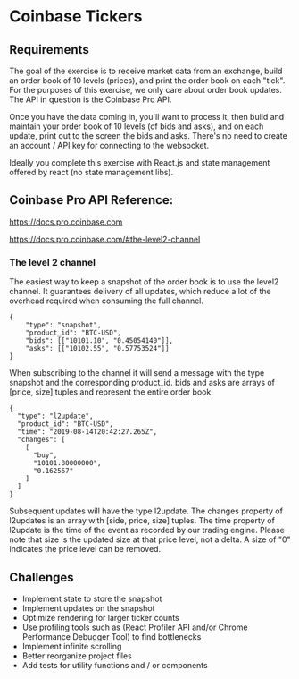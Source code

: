 # Coinbase Tickers

## Requirements

The goal of the exercise is to receive market data from an exchange, build an order book of 10 levels (prices), and print the order book on each "tick".
For the purposes of this exercise, we only care about order book updates. The API in question is the Coinbase Pro API.

Once you have the data coming in, you'll want to process it, then build and maintain your order book of 10 levels (of bids and asks), and on each update, print out to the screen the bids and asks. There's no need to create an account / API key for connecting to the websocket.

Ideally you complete this exercise with React.js and state management offered by react (no state management libs). 

## Coinbase Pro API Reference: 

https://docs.pro.coinbase.com

https://docs.pro.coinbase.com/#the-level2-channel

### The level 2 channel

The easiest way to keep a snapshot of the order book is to use the level2 channel. It guarantees delivery of all updates, which reduce a lot of the overhead required when consuming the full channel.

```
{
    "type": "snapshot",
    "product_id": "BTC-USD",
    "bids": [["10101.10", "0.45054140"]],
    "asks": [["10102.55", "0.57753524"]]
}
```

When subscribing to the channel it will send a message with the type snapshot and the corresponding product_id. bids and asks are arrays of [price, size] tuples and represent the entire order book.

```
{
  "type": "l2update",
  "product_id": "BTC-USD",
  "time": "2019-08-14T20:42:27.265Z",
  "changes": [
    [
      "buy",
      "10101.80000000",
      "0.162567"
    ]
  ]
}
```

Subsequent updates will have the type l2update. The changes property of l2updates is an array with [side, price, size] tuples. The time property of l2update is the time of the event as recorded by our trading engine. Please note that size is the updated size at that price level, not a delta. A size of "0" indicates the price level can be removed.

## Challenges

- Implement state to store the snapshot
- Implement updates on the snapshot
- Optimize rendering for larger ticker counts
- Use profiling tools such as (React Profiler API and/or Chrome Performance Debugger Tool) to find bottlenecks
- Implement infinite scrolling
- Better reorganize project files
- Add tests for utility functions and / or components
